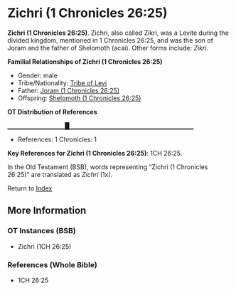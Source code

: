 # Zichri (1 Chronicles 26:25)
**Zichri (1 Chronicles 26:25)**. 
Zichri, also called Zikri, was a Levite during the divided kingdom, mentioned in 1 Chronicles 26:25, and was the son of Joram and the father of Shelomoth (acai). 
Other forms include: 
*Zikri*. 




**Familial Relationships of Zichri (1 Chronicles 26:25)**


* Gender: male
* Tribe/Nationality: [Tribe of Levi](../../../groups/md/acai/Levi.md)
* Father: [Joram (1 Chronicles 26:25)](Joram.4.md)
* Offspring: [Shelomoth (1 Chronicles 26:25)](Shelomoth.3.md)


**OT Distribution of References**

▁▁▁▁▁▁▁▁▁▁▁▁█▁▁▁▁▁▁▁▁▁▁▁▁▁▁▁▁▁▁▁▁▁▁▁▁▁▁
* References: 1 Chronicles: 1



**Key References for Zichri (1 Chronicles 26:25)**: 
1CH 26:25. 


In the Old Testament (BSB), words representing “Zichri (1 Chronicles 26:25)” are translated as 
*Zichri* (1x). 




Return to [Index](00-Index.md)

## More Information

### OT Instances (BSB)

* Zichri (1CH 26:25)



### References (Whole Bible)

* 1CH 26:25



